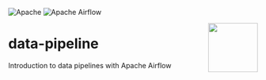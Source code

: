 ![Apache](https://img.shields.io/badge/apache-%23D42029.svg?style=for-the-badge&logo=apache&logoColor=white) ![Apache Airflow](https://img.shields.io/badge/Apache%20Airflow-017CEE?style=for-the-badge&logo=Apache%20Airflow&logoColor=white)

[<img src="https://github.com/jghoman/awesome-apache-airflow/raw/master/airflow-logo.png" align="right" width="100" heigth="100">](https://airflow.apache.org/)

# data-pipeline
Introduction to data pipelines with Apache Airflow
